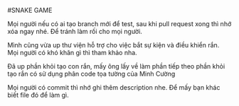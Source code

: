 #SNAKE GAME

Mọi người nếu có ai tạo branch mới để test, sau khi pull request xong thì nhớ xóa ngay nhé. Để tránh làm rối cho mọi người.

Mình cũng vừa up thư viện hỗ trợ cho việc bắt sự kiện và điều khiển rắn. Mọi người có khó khăn gì thì tham khảo nha.

Đã up phần khỏi tạo con rắn, mấy ông lấy về làm phần tiếp theo
phần khỏi tạo rắn có sử dụng phân code tọa tường của Minh Cường

Mọi người có commit thì nhớ ghi thêm description nhe. Để mấy bạn khác biết file đó để làm gì.
